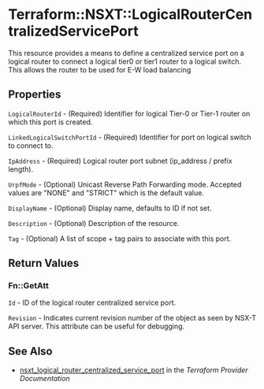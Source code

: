 # Terraform::NSXT::LogicalRouterCentralizedServicePort

This resource provides a means to define a centralized service port on a logical router to connect a logical tier0 or tier1 router to a logical switch. This allows the router to be used for E-W load balancing

## Properties

`LogicalRouterId` - (Required) Identifier for logical Tier-0 or Tier-1 router on which this port is created.

`LinkedLogicalSwitchPortId` - (Required) Identifier for port on logical switch to connect to.

`IpAddress` - (Required) Logical router port subnet (ip_address / prefix length).

`UrpfMode` - (Optional) Unicast Reverse Path Forwarding mode. Accepted values are "NONE" and "STRICT" which is the default value.

`DisplayName` - (Optional) Display name, defaults to ID if not set.

`Description` - (Optional) Description of the resource.

`Tag` - (Optional) A list of scope + tag pairs to associate with this port.


## Return Values

### Fn::GetAtt

`Id` - ID of the logical router centralized service port.

`Revision` - Indicates current revision number of the object as seen by NSX-T API server. This attribute can be useful for debugging.

## See Also

* [nsxt_logical_router_centralized_service_port](https://www.terraform.io/docs/providers/nsxt/r/logical_router_centralized_service_port.html) in the _Terraform Provider Documentation_
